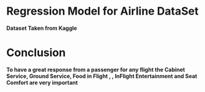 # Regression Model for Airline DataSet

**Dataset Taken from Kaggle**

# Conclusion 
**To have a great response from a passenger for any flight the Cabinet Service, Ground Service, Food in Flight , , InFlight Entertainment and Seat Comfort are very important**
